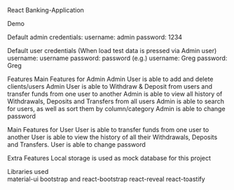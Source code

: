 React Banking-Application

Demo

Default admin credentials:
username: admin
password: 1234

Default user credentials (When load test data is pressed via Admin user)
username: username
password: password
(e.g.)
username: Greg
password: Greg

Features
Main Features for Admin
Admin User is able to add and delete clients/users
Admin User is able to Withdraw & Deposit from users and transfer funds from one user to another
Admin is able to view all history of Withdrawals, Deposits and Transfers from all users
Admin is able to search for users, as well as sort them by column/category
Admin is able to change password

Main Features for User
User is able to transfer funds from one user to another
User is able to view the history of all their Withdrawals, Deposits and Transfers.
User is able to change password

Extra Features
Local storage is used as mock database for this project

Libraries used    
material-ui
bootstrap and react-bootstrap
react-reveal
react-toastify
